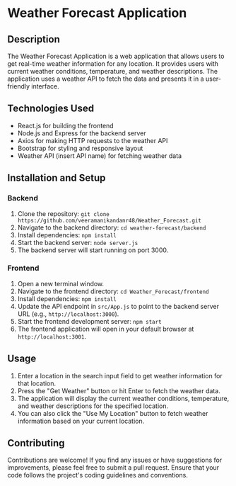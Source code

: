 # Weather Forecast Application

## Description

The Weather Forecast Application is a web application that allows users to get real-time weather information for any location. It provides users with current weather conditions, temperature, and weather descriptions. The application uses a weather API to fetch the data and presents it in a user-friendly interface.

## Technologies Used

- React.js for building the frontend
- Node.js and Express for the backend server
- Axios for making HTTP requests to the weather API
- Bootstrap for styling and responsive layout
- Weather API (insert API name) for fetching weather data

## Installation and Setup

### Backend

1. Clone the repository: `git clone https://github.com/veeramanikandanr48/Weather_Forecast.git`
2. Navigate to the backend directory: `cd weather-forecast/backend`
3. Install dependencies: `npm install`
4. Start the backend server: `node server.js`
5. The backend server will start running on port 3000.

### Frontend

1. Open a new terminal window.
2. Navigate to the frontend directory: `cd Weather_Forecast/frontend`
3. Install dependencies: `npm install`
4. Update the API endpoint in `src/App.js` to point to the backend server URL (e.g., `http://localhost:3000`).
5. Start the frontend development server: `npm start`
6. The frontend application will open in your default browser at `http://localhost:3001`.

## Usage

1. Enter a location in the search input field to get weather information for that location.
2. Press the "Get Weather" button or hit Enter to fetch the weather data.
3. The application will display the current weather conditions, temperature, and weather descriptions for the specified location.
4. You can also click the "Use My Location" button to fetch weather information based on your current location.

## Contributing

Contributions are welcome! If you find any issues or have suggestions for improvements, please feel free to submit a pull request. Ensure that your code follows the project's coding guidelines and conventions.


